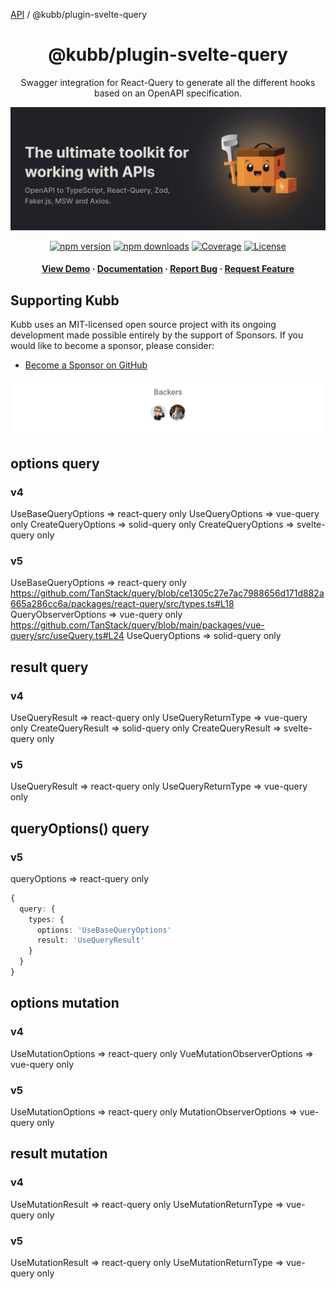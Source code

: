 [API](../../packages.md) / @kubb/plugin-svelte-query

<div align="center">

<!-- <img src="assets/logo.png" alt="logo" width="200" height="auto" /> -->
<h1>@kubb/plugin-svelte-query</h1>

<p>
   Swagger integration for React-Query to generate all the different hooks based on an OpenAPI specification.
  </p>
  <img src="https://raw.githubusercontent.com/kubb-labs/kubb/main/assets/banner.png" alt="logo"  height="auto" />

[![npm version][npm-version-src]][npm-version-href]
[![npm downloads][npm-downloads-src]][npm-downloads-href]
[![Coverage][coverage-src]][coverage-href]
[![License][license-src]][license-href]

<h4>
    <a href="https://codesandbox.io/s/github/kubb-labs/kubb/tree/alpha/examples/typescript" target="_blank">View Demo</a>
    <span> · </span>
      <a href="https://kubb.dev/" target="_blank">Documentation</a>
    <span> · </span>
      <a href="https://github.com/kubb-labs/kubb/issues/" target="_blank">Report Bug</a>
    <span> · </span>
      <a href="https://github.com/kubb-labs/kubb/issues/" target="_blank">Request Feature</a>
  </h4>
</div>

## Supporting Kubb

Kubb uses an MIT-licensed open source project with its ongoing development made possible entirely by the support of Sponsors. If you would like to become a sponsor, please consider:

- [Become a Sponsor on GitHub](https://github.com/sponsors/stijnvanhulle)

<p align="center">
  <a href="https://github.com/sponsors/stijnvanhulle">
    <img src="https://raw.githubusercontent.com/stijnvanhulle/sponsors/main/sponsors.svg" alt="My sponsors" />
  </a>
</p>

<!-- Badges -->

[npm-version-src]: https://img.shields.io/npm/v/@kubb/plugin-svelte-query?flat&colorA=18181B&colorB=f58517
[npm-version-href]: https://npmjs.com/package/@kubb/plugin-svelte-query
[npm-downloads-src]: https://img.shields.io/npm/dm/@kubb/plugin-svelte-query?flat&colorA=18181B&colorB=f58517
[npm-downloads-href]: https://npmjs.com/package/@kubb/plugin-svelte-query
[license-src]: https://img.shields.io/github/license/kubb-labs/kubb.svg?flat&colorA=18181B&colorB=f58517
[license-href]: https://github.com/kubb-labs/kubb/blob/main/LICENSE
[build-src]: https://img.shields.io/github/actions/workflow/status/kubb-labs/kubb/ci.yaml?style=flat&colorA=18181B&colorB=f58517
[build-href]: https://www.npmjs.com/package/@kubb/plugin-svelte-query
[minified-src]: https://img.shields.io/bundlephobia/min/@kubb/plugin-svelte-query?style=flat&colorA=18181B&colorB=f58517
[minified-href]: https://www.npmjs.com/package/@kubb/plugin-svelte-query
[coverage-src]: https://img.shields.io/codecov/c/github/kubb-labs/kubb?style=flat&colorA=18181B&colorB=f58517
[coverage-href]: https://www.npmjs.com/package/@kubb/plugin-svelte-query

## options query

### v4

UseBaseQueryOptions => react-query only
UseQueryOptions => vue-query only
CreateQueryOptions => solid-query only
CreateQueryOptions => svelte-query only

### v5

UseBaseQueryOptions => react-query only https://github.com/TanStack/query/blob/ce1305c27e7ac7988656d171d882a665a286cc6a/packages/react-query/src/types.ts#L18
QueryObserverOptions => vue-query only https://github.com/TanStack/query/blob/main/packages/vue-query/src/useQuery.ts#L24
UseQueryOptions => solid-query only

## result query

### v4

UseQueryResult => react-query only
UseQueryReturnType => vue-query only
CreateQueryResult => solid-query only
CreateQueryResult => svelte-query only

### v5

UseQueryResult => react-query only
UseQueryReturnType => vue-query only

## queryOptions() query

### v5

queryOptions => react-query only

```typescript
{
  query: {
    types: {
      options: 'UseBaseQueryOptions'
      result: 'UseQueryResult'
    }
  }
}
```

## options mutation

### v4

UseMutationOptions => react-query only
VueMutationObserverOptions => vue-query only

### v5

UseMutationOptions => react-query only
MutationObserverOptions => vue-query only

## result mutation

### v4

UseMutationResult => react-query only
UseMutationReturnType => vue-query only

### v5

UseMutationResult => react-query only
UseMutationReturnType => vue-query only

